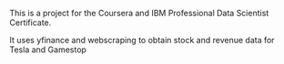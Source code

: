 This is a project for the Coursera and IBM Professional Data Scientist Certificate.

It uses yfinance and webscraping to obtain stock and revenue data for Tesla and Gamestop
